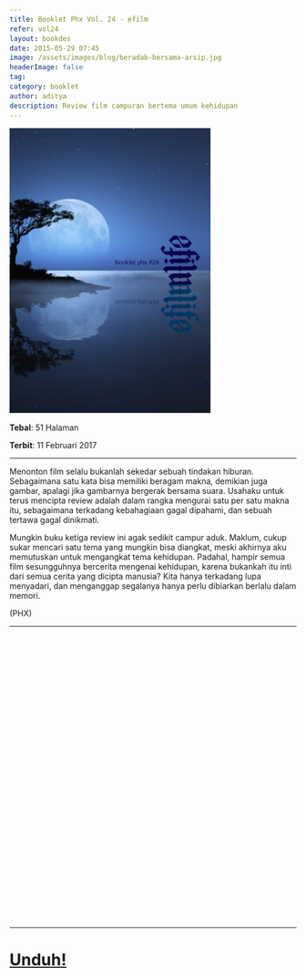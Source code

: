 ```yaml
---
title: Booklet Phx Vol. 24 - efilm
refer: vol24
layout: bookdes
date: 2015-05-29 07:45
image: /assets/images/blog/beradab-bersama-arsip.jpg
headerImage: false
tag:
category: booklet
author: aditya
description: Review film campuran bertema umum kehidupan
---
```


<img class="image" src="/assets/images/cover/booklet24.jpg" alt="__" height="500px">

__Tebal__: 51 Halaman

__Terbit__: 11 Februari 2017

***

Menonton film selalu bukanlah sekedar sebuah tindakan hiburan. Sebagaimana satu kata bisa memiliki beragam makna, demikian juga gambar, apalagi jika gambarnya bergerak bersama suara. Usahaku untuk terus mencipta review adalah dalam rangka mengurai satu per satu makna itu, sebagaimana terkadang kebahagiaan gagal dipahami, dan sebuah tertawa gagal dinikmati.

Mungkin buku ketiga review ini agak sedikit campur aduk. Maklum, cukup sukar mencari satu tema yang mungkin bisa diangkat, meski akhirnya aku memutuskan untuk mengangkat tema kehidupan. Padahal, hampir semua film sesungguhnya bercerita mengenai kehidupan, karena bukankah itu inti dari semua cerita yang dicipta manusia? Kita hanya terkadang lupa menyadari, dan menganggap segalanya hanya perlu dibiarkan berlalu dalam memori.  

(PHX)

***

<div data-configid="7319434/60844886" style="width:100%; height:500px;" class="issuuembed"></div>
<script type="text/javascript" src="//e.issuu.com/embed.js" async="true"></script>

***

# [Unduh!][akses]

[akses]: https://www.dropbox.com/s/ri4hp32w8fcs3nv/%2324%20e-fil-m.pdf?dl=0

